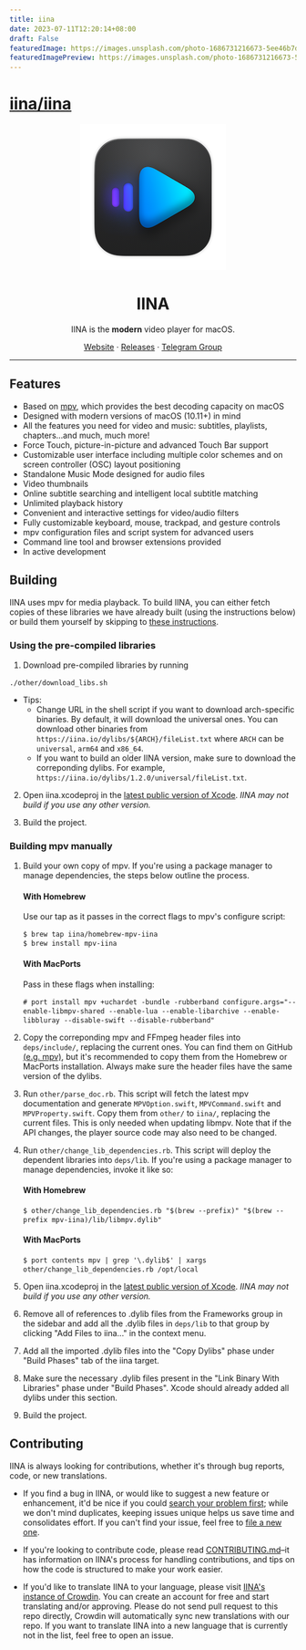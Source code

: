 ```yaml
---
title: iina
date: 2023-07-11T12:20:14+08:00
draft: False
featuredImage: https://images.unsplash.com/photo-1686731216673-5ee46b7d7d91?ixid=M3w0NjAwMjJ8MHwxfHJhbmRvbXx8fHx8fHx8fDE2ODkwNDkwMTh8&ixlib=rb-4.0.3
featuredImagePreview: https://images.unsplash.com/photo-1686731216673-5ee46b7d7d91?ixid=M3w0NjAwMjJ8MHwxfHJhbmRvbXx8fHx8fHx8fDE2ODkwNDkwMTh8&ixlib=rb-4.0.3
---
```


# [iina/iina](https://github.com/iina/iina)

<p align="center">
<img height="256" src="https://github.com/iina/iina/raw/master/iina/Assets.xcassets/AppIcon.appiconset/iina-icon-256.png" />
</p>

<h1 align="center">IINA</h1>

<p align="center">IINA is the <b>modern</b> video player for macOS.</p>

<p align=center>
<a href="https://iina.io">Website</a> ·
<a href="https://github.com/iina/iina/releases">Releases</a> ·
<a href="https://t.me/IINAUsers">Telegram Group</a>
</p>

---

## Features

* Based on [mpv](https://github.com/mpv-player/mpv), which provides the best decoding capacity on macOS
* Designed with modern versions of macOS (10.11+) in mind
* All the features you need for video and music: subtitles, playlists, chapters…and much, much more!
* Force Touch, picture-in-picture and advanced Touch Bar support
* Customizable user interface including multiple color schemes and on screen controller (OSC) layout positioning
* Standalone Music Mode designed for audio files
* Video thumbnails
* Online subtitle searching and intelligent local subtitle matching
* Unlimited playback history
* Convenient and interactive settings for video/audio filters
* Fully customizable keyboard, mouse, trackpad, and gesture controls
* mpv configuration files and script system for advanced users
* Command line tool and browser extensions provided
* In active development

## Building

IINA uses mpv for media playback. To build IINA, you can either fetch copies of these libraries we have already built (using the instructions below) or build them yourself by skipping to [these instructions](#building-mpv-manually).

### Using the pre-compiled libraries

1. Download pre-compiled libraries by running
```console
./other/download_libs.sh
```
  - Tips:
    - Change URL in the shell script if you want to download arch-specific binaries. By default, it will download the universal ones. You can download other binaries from `https://iina.io/dylibs/${ARCH}/fileList.txt` where `ARCH` can be `universal`, `arm64` and `x86_64`.
    - If you want to build an older IINA version, make sure to download the correponding dylibs. For example, `https://iina.io/dylibs/1.2.0/universal/fileList.txt`.

2. Open iina.xcodeproj in the [latest public version of Xcode](https://itunes.apple.com/us/app/xcode/id497799835). *IINA may not build if you use any other version.*

3. Build the project.

### Building mpv manually

1. Build your own copy of mpv. If you're using a package manager to manage dependencies, the steps below outline the process.

	#### With Homebrew

	Use our tap as it passes in the correct flags to mpv's configure script:

	```console
	$ brew tap iina/homebrew-mpv-iina
	$ brew install mpv-iina
	```

	#### With MacPorts

	Pass in these flags when installing:

	```console
	# port install mpv +uchardet -bundle -rubberband configure.args="--enable-libmpv-shared --enable-lua --enable-libarchive --enable-libbluray --disable-swift --disable-rubberband"
	```

2. Copy the correponding mpv and FFmpeg header files into `deps/include/`, replacing the current ones. You can find them on GitHub [(e.g. mpv)](https://github.com/mpv-player/mpv/tree/master/libmpv), but it's recommended to copy them from the Homebrew or MacPorts installation. Always make sure the header files have the same version of the dylibs.

3. Run `other/parse_doc.rb`. This script will fetch the latest mpv documentation and generate `MPVOption.swift`, `MPVCommand.swift` and `MPVProperty.swift`. Copy them from `other/` to `iina/`, replacing the current files. This is only needed when updating libmpv. Note that if the API changes, the player source code may also need to be changed.

4. Run `other/change_lib_dependencies.rb`. This script will deploy the dependent libraries into `deps/lib`. If you're using a package manager to manage dependencies, invoke it like so:

	#### With Homebrew
	
	```console
	$ other/change_lib_dependencies.rb "$(brew --prefix)" "$(brew --prefix mpv-iina)/lib/libmpv.dylib"
	```
	
	#### With MacPorts
	
	```console
	$ port contents mpv | grep '\.dylib$' | xargs other/change_lib_dependencies.rb /opt/local
	```

5. Open iina.xcodeproj in the [latest public version of Xcode](https://itunes.apple.com/us/app/xcode/id497799835). *IINA may not build if you use any other version.*

6. Remove all of references to .dylib files from the Frameworks group in the sidebar and add all the .dylib files in `deps/lib` to that group by clicking  "Add Files to iina..." in the context menu.

7. Add all the imported .dylib files into the "Copy Dylibs" phase under "Build Phases" tab of the iina target.

8. Make sure the necessary .dylib files present in the "Link Binary With Libraries" phase under "Build Phases". Xcode should already added all dylibs under this section.

9. Build the project.

## Contributing

IINA is always looking for contributions, whether it's through bug reports, code, or new translations.

* If you find a bug in IINA, or would like to suggest a new feature or enhancement, it'd be nice if you could [search your problem first](https://github.com/iina/iina/issues); while we don't mind duplicates, keeping issues unique helps us save time and consolidates effort. If you can't find your issue, feel free to [file a new one](https://github.com/iina/iina/issues/new).

* If you're looking to contribute code, please read [CONTRIBUTING.md](CONTRIBUTING.md)–it has information on IINA's process for handling contributions, and tips on how the code is structured to make your work easier.

* If you'd like to translate IINA to your language, please visit [IINA's instance of Crowdin](https://translate.iina.io). You can create an account for free and start translating and/or approving. Please do not send pull request to this repo directly, Crowdin will automatically sync new translations with our repo. If you want to translate IINA into a new language that is currently not in the list, feel free to open an issue.

